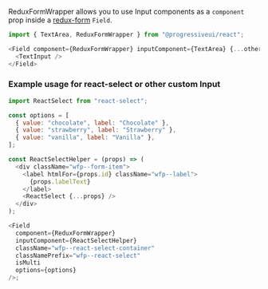 ReduxFormWrapper allows you to use Input components as a `component` prop inside a [redux-form](https://redux-form.com) `Field`.

```js
import { TextArea, ReduxFormWrapper } from "@progressiveui/react";
```

```js
<Field component={ReduxFormWrapper} inputComponent={TextArea} {...otherProps}>
  <TextInput />
</Field>
```

### Example usage for react-select or other custom Input

```js
import ReactSelect from "react-select";

const options = [
  { value: "chocolate", label: "Chocolate" },
  { value: "strawberry", label: "Strawberry" },
  { value: "vanilla", label: "Vanilla" },
];

const ReactSelectHelper = (props) => (
  <div className="wfp--form-item">
    <label htmlFor={props.id} className="wfp--label">
      {props.labelText}
    </label>
    <ReactSelect {...props} />
  </div>
);

<Field
  component={ReduxFormWrapper}
  inputComponent={ReactSelectHelper}
  className="wfp--react-select-container"
  classNamePrefix="wfp--react-select"
  isMulti
  options={options}
/>;
```
